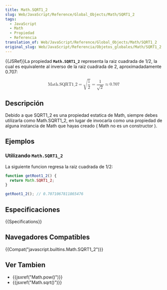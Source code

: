 ```yaml
---
title: Math.SQRT1_2
slug: Web/JavaScript/Reference/Global_Objects/Math/SQRT1_2
tags:
  - JavaScript
  - Math
  - Propiedad
  - Referencia
translation_of: Web/JavaScript/Reference/Global_Objects/Math/SQRT1_2
original_slug: Web/JavaScript/Referencia/Objetos_globales/Math/SQRT1_2
---
```


{{JSRef}}La propiedad **`Math.SQRT1_2`** representa la raiz cuadrada de 1/2, la cual es equivalente al inverso de la raiz cuadrada de 2, aproximadadamente 0.707:

<math display="block"><semantics><mrow><mstyle mathvariant="monospace"><mi>Math.SQRT1_2</mi></mstyle><mo>=</mo><msqrt><mfrac><mn>1</mn><mn>2</mn></mfrac></msqrt><mo>=</mo><mfrac><mn>1</mn><msqrt><mn>2</mn></msqrt></mfrac><mo>≈</mo><mn>0.707</mn></mrow><annotation encoding="TeX">\mathtt{\mi{Math.SQRT1_2}} = \sqrt{\frac{1}{2}} = \frac{1}{\sqrt{2}} \approx 0.707</annotation></semantics></math>

## Descripción

Debido a que SQRT1_2 es una propiedad estatica de Math, siempre debes utilizarla como Math.SQRT1_2, en lugar de invocarla como una propiedad de alguna instancia de Math que hayas creado ( Math no es un constructor ).

## Ejemplos

### Utilizando `Math.SQRT1_2`

La siguiente funcion regresa la raiz cuadrada de 1/2:

```js
function getRoot1_2() {
  return Math.SQRT1_2;
}

getRoot1_2(); // 0.7071067811865476
```

## Especificaciones

{{Specifications}}

## Navegadores Compatibles

{{Compat("javascript.builtins.Math.SQRT1_2")}}

## Ver Tambien

- {{jsxref("Math.pow()")}}
- {{jsxref("Math.sqrt()")}}
